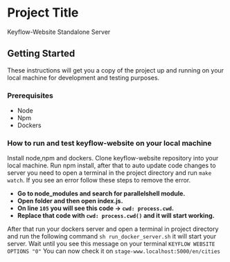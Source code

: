 # Project Title

Keyflow-Website Standalone Server

## Getting Started

These instructions will get you a copy of the project up and running on your local machine for development and testing purposes. 

### Prerequisites

- Node 
- Npm
- Dockers

### How to run and test keyflow-website on your local machine
Install node,npm and dockers. Clone keyflow-website repository into your local machine. Run npm install, after that to auto update code changes to server you need to open a terminal in the project directory and run `make watch`. If you see an error follow these steps to remove the error.
- **Go to node_modules and search for parallelshell module.**
- **Open folder and then open index.js.**
- **On line `105` you will see this code -> `cwd: process.cwd`.**
- **Replace that code with `cwd: process.cwd()` and it will start working.**

After that run your dockers server and open a terminal in project directory and run the following command
`sh run_docker_server.sh`
it will start your server. 
Wait until you see this message on your terminal `KEYFLOW WEBSITE OPTIONS "0"`
You can now check it on `stage-www.localhost:5000/en/cities`
